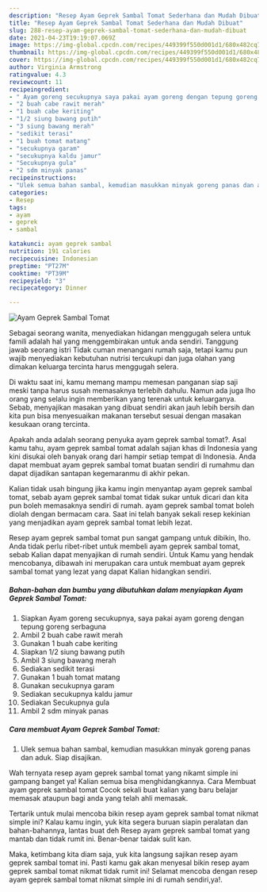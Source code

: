 ```yaml
---
description: "Resep Ayam Geprek Sambal Tomat Sederhana dan Mudah Dibuat"
title: "Resep Ayam Geprek Sambal Tomat Sederhana dan Mudah Dibuat"
slug: 288-resep-ayam-geprek-sambal-tomat-sederhana-dan-mudah-dibuat
date: 2021-04-23T19:19:07.069Z
image: https://img-global.cpcdn.com/recipes/449399f550d001d1/680x482cq70/ayam-geprek-sambal-tomat-foto-resep-utama.jpg
thumbnail: https://img-global.cpcdn.com/recipes/449399f550d001d1/680x482cq70/ayam-geprek-sambal-tomat-foto-resep-utama.jpg
cover: https://img-global.cpcdn.com/recipes/449399f550d001d1/680x482cq70/ayam-geprek-sambal-tomat-foto-resep-utama.jpg
author: Virginia Armstrong
ratingvalue: 4.3
reviewcount: 11
recipeingredient:
- " Ayam goreng secukupnya saya pakai ayam goreng dengan tepung goreng serbaguna"
- "2 buah cabe rawit merah"
- "1 buah cabe keriting"
- "1/2 siung bawang putih"
- "3 siung bawang merah"
- "sedikit terasi"
- "1 buah tomat matang"
- "secukupnya garam"
- "secukupnya kaldu jamur"
- "Secukupnya gula"
- "2 sdm minyak panas"
recipeinstructions:
- "Ulek semua bahan sambal, kemudian masukkan minyak goreng panas dan aduk. Siap disajikan."
categories:
- Resep
tags:
- ayam
- geprek
- sambal

katakunci: ayam geprek sambal 
nutrition: 191 calories
recipecuisine: Indonesian
preptime: "PT27M"
cooktime: "PT39M"
recipeyield: "3"
recipecategory: Dinner

---
```



![Ayam Geprek Sambal Tomat](https://img-global.cpcdn.com/recipes/449399f550d001d1/680x482cq70/ayam-geprek-sambal-tomat-foto-resep-utama.jpg)

Sebagai seorang wanita, menyediakan hidangan menggugah selera untuk famili adalah hal yang menggembirakan untuk anda sendiri. Tanggung jawab seorang istri Tidak cuman menangani rumah saja, tetapi kamu pun wajib menyediakan kebutuhan nutrisi tercukupi dan juga olahan yang dimakan keluarga tercinta harus menggugah selera.

Di waktu  saat ini, kamu memang mampu memesan panganan siap saji meski tanpa harus susah memasaknya terlebih dahulu. Namun ada juga lho orang yang selalu ingin memberikan yang terenak untuk keluarganya. Sebab, menyajikan masakan yang dibuat sendiri akan jauh lebih bersih dan kita pun bisa menyesuaikan makanan tersebut sesuai dengan masakan kesukaan orang tercinta. 



Apakah anda adalah seorang penyuka ayam geprek sambal tomat?. Asal kamu tahu, ayam geprek sambal tomat adalah sajian khas di Indonesia yang kini disukai oleh banyak orang dari hampir setiap tempat di Indonesia. Anda dapat membuat ayam geprek sambal tomat buatan sendiri di rumahmu dan dapat dijadikan santapan kegemaranmu di akhir pekan.

Kalian tidak usah bingung jika kamu ingin menyantap ayam geprek sambal tomat, sebab ayam geprek sambal tomat tidak sukar untuk dicari dan kita pun boleh memasaknya sendiri di rumah. ayam geprek sambal tomat boleh diolah dengan bermacam cara. Saat ini telah banyak sekali resep kekinian yang menjadikan ayam geprek sambal tomat lebih lezat.

Resep ayam geprek sambal tomat pun sangat gampang untuk dibikin, lho. Anda tidak perlu ribet-ribet untuk membeli ayam geprek sambal tomat, sebab Kalian dapat menyajikan di rumah sendiri. Untuk Kamu yang hendak mencobanya, dibawah ini merupakan cara untuk membuat ayam geprek sambal tomat yang lezat yang dapat Kalian hidangkan sendiri.

<!--inarticleads1-->

##### Bahan-bahan dan bumbu yang dibutuhkan dalam menyiapkan Ayam Geprek Sambal Tomat:

1. Siapkan  Ayam goreng secukupnya, saya pakai ayam goreng dengan tepung goreng serbaguna
1. Ambil 2 buah cabe rawit merah
1. Gunakan 1 buah cabe keriting
1. Siapkan 1/2 siung bawang putih
1. Ambil 3 siung bawang merah
1. Sediakan sedikit terasi
1. Gunakan 1 buah tomat matang
1. Gunakan secukupnya garam
1. Sediakan secukupnya kaldu jamur
1. Sediakan Secukupnya gula
1. Ambil 2 sdm minyak panas




<!--inarticleads2-->

##### Cara membuat Ayam Geprek Sambal Tomat:

1. Ulek semua bahan sambal, kemudian masukkan minyak goreng panas dan aduk. Siap disajikan.




Wah ternyata resep ayam geprek sambal tomat yang nikamt simple ini gampang banget ya! Kalian semua bisa menghidangkannya. Cara Membuat ayam geprek sambal tomat Cocok sekali buat kalian yang baru belajar memasak ataupun bagi anda yang telah ahli memasak.

Tertarik untuk mulai mencoba bikin resep ayam geprek sambal tomat nikmat simple ini? Kalau kamu ingin, yuk kita segera buruan siapin peralatan dan bahan-bahannya, lantas buat deh Resep ayam geprek sambal tomat yang mantab dan tidak rumit ini. Benar-benar taidak sulit kan. 

Maka, ketimbang kita diam saja, yuk kita langsung sajikan resep ayam geprek sambal tomat ini. Pasti kamu gak akan menyesal bikin resep ayam geprek sambal tomat nikmat tidak rumit ini! Selamat mencoba dengan resep ayam geprek sambal tomat nikmat simple ini di rumah sendiri,ya!.

